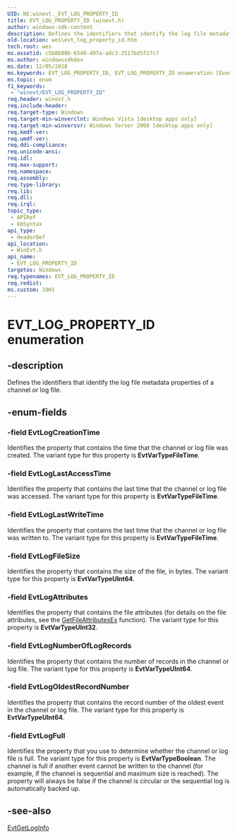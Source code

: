 ```yaml
---
UID: NE:winevt._EVT_LOG_PROPERTY_ID
title: EVT_LOG_PROPERTY_ID (winevt.h)
author: windows-sdk-content
description: Defines the identifiers that identify the log file metadata properties of a channel or log file.
old-location: wes\evt_log_property_id.htm
tech.root: wes
ms.assetid: c5b8b80b-6549-497a-adc3-2517bd5f27c7
ms.author: windowssdkdev
ms.date: 12/05/2018
ms.keywords: EVT_LOG_PROPERTY_ID, EVT_LOG_PROPERTY_ID enumeration [EventLog], EvtLogAttributes, EvtLogCreationTime, EvtLogFileSize, EvtLogFull, EvtLogLastAccessTime, EvtLogLastWriteTime, EvtLogNumberOfLogRecords, EvtLogOldestRecordNumber, wes.evt_log_property_id, winevt/EVT_LOG_PROPERTY_ID, winevt/EvtLogAttributes, winevt/EvtLogCreationTime, winevt/EvtLogFileSize, winevt/EvtLogFull, winevt/EvtLogLastAccessTime, winevt/EvtLogLastWriteTime, winevt/EvtLogNumberOfLogRecords, winevt/EvtLogOldestRecordNumber
ms.topic: enum
f1_keywords: 
 - "winevt/EVT_LOG_PROPERTY_ID"
req.header: winevt.h
req.include-header: 
req.target-type: Windows
req.target-min-winverclnt: Windows Vista [desktop apps only]
req.target-min-winversvr: Windows Server 2008 [desktop apps only]
req.kmdf-ver: 
req.umdf-ver: 
req.ddi-compliance: 
req.unicode-ansi: 
req.idl: 
req.max-support: 
req.namespace: 
req.assembly: 
req.type-library: 
req.lib: 
req.dll: 
req.irql: 
topic_type:
 - APIRef
 - kbSyntax
api_type:
 - HeaderDef
api_location:
 - WinEvt.h
api_name:
 - EVT_LOG_PROPERTY_ID
targetos: Windows
req.typenames: EVT_LOG_PROPERTY_ID
req.redist: 
ms.custom: 19H1
---
```


# EVT_LOG_PROPERTY_ID enumeration


## -description


Defines the identifiers that identify the log file metadata properties of a channel or log file.


## -enum-fields




### -field EvtLogCreationTime

Identifies the property that contains the time that the channel or log file was created. The variant type for this property is <b>EvtVarTypeFileTime</b>.


### -field EvtLogLastAccessTime

Identifies the property that contains the last time that the channel or log file was accessed. The variant type for this property is <b>EvtVarTypeFileTime</b>.


### -field EvtLogLastWriteTime

Identifies the property that contains the last time that the channel or log file was written to. The variant type for this property is <b>EvtVarTypeFileTime</b>.


### -field EvtLogFileSize

Identifies the property that contains the size of the file, in bytes. The variant type for this property is <b>EvtVarTypeUInt64</b>.


### -field EvtLogAttributes

Identifies the property that contains the file attributes (for details on the file attributes, see the <a href="https://docs.microsoft.com/windows/desktop/api/fileapi/nf-fileapi-getfileattributesexa">GetFileAttributesEx</a> function). The variant type for this property is <b>EvtVarTypeUInt32</b>.


### -field EvtLogNumberOfLogRecords

Identifies the property that contains the number of records in the channel or log file. The variant type for this property is <b>EvtVarTypeUInt64</b>.


### -field EvtLogOldestRecordNumber

Identifies the property that contains the record number of the oldest event in the channel or log file. The variant type for this property is <b>EvtVarTypeUInt64</b>.


### -field EvtLogFull

Identifies the property that you use to determine whether the channel or log file is full. The variant type for this property is <b>EvtVarTypeBoolean</b>. The channel is full if another event cannot be written to the channel (for example, if the channel is sequential and maximum size is reached). The property will always be false if the channel is circular or the sequential log is automatically backed up.


## -see-also




<a href="https://docs.microsoft.com/windows/desktop/api/winevt/nf-winevt-evtgetloginfo">EvtGetLogInfo</a>
 

 

